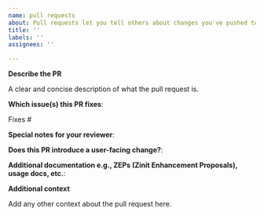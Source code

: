 ```yaml
---
name: pull requests
about: Pull requests let you tell others about changes you've pushed to a branch in a repository
title: ''
labels: ''
assignees: ''

---
```


**Describe the PR**

A clear and concise description of what the pull request is.

**Which issue(s) this PR fixes**:

Fixes #

**Special notes for your reviewer**:

**Does this PR introduce a user-facing change?**:

**Additional documentation e.g., ZEPs (Zinit Enhancement Proposals), usage docs, etc.**:

**Additional context**

Add any other context about the pull request here.
